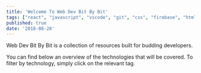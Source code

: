 ```yaml
---
title: 'Welcome To Web Dev Bit By Bit'
tags: ["react", "javascript", "vscode", "git", "css", "firebase", "html", "github", "node", "bootstrap"]
published: true
date: '2018-08-20'
---
```


Web Dev Bit By Bit is a collection of resources built for budding developers.

You can find below an overview of the technologies that will be covered. To filter by technology, simply click on the relevant tag.
